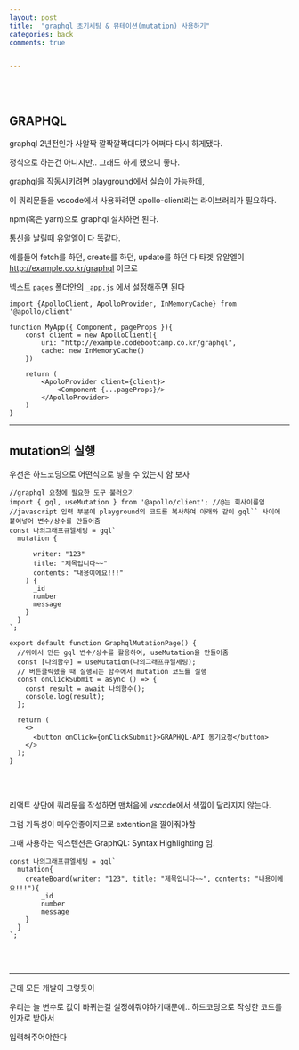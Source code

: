 ```yaml
---
layout: post
title:  "graphql 초기세팅 & 뮤테이션(mutation) 사용하기"
categories: back
comments: true


---
```


<br>

<Br>

## GRAPHQL

graphql 2년전인가 사알짝 깔짝깔짝대다가 어쩌다 다시 하게됐다.

정식으로 하는건 아니지만.. 그래도 하게 됐으니 좋다.

graphql을 작동시키려면 playground에서 실습이 가능한데,

이 쿼리문들을 vscode에서 사용하려면 apollo-client라는 라이브러리가 필요하다.

npm(혹은 yarn)으로 graphql 설치하면 된다.

통신을 날릴때 유알엘이 다 똑같다.

예를들어 fetch를 하던, create를 하던, update를 하던 다 타겟 유알엘이 http://example.co.kr/graphql 이므로

넥스트 `pages` 폴더안의 `_app.js` 에서 설정해주면 된다



~~~react
import {ApolloClient, ApolloProvider, InMemoryCache} from '@apollo/client'

function MyApp({ Component, pageProps }){
	const client = new ApolloClient({
		uri: "http://example.codebootcamp.co.kr/graphql",
		cache: new InMemoryCache()
	})

	return (
		<ApoloProvider client={client}>
			<Component {...pageProps}/>
		</ApolloProvider>
	)
}
~~~



---

## mutation의 실행

우선은 하드코딩으로 어떤식으로 넣을 수 있는지 함 보자

~~~react
//graphql 요청에 필요한 도구 불러오기
import { gql, useMutation } from '@apollo/client'; //@는 회사이름임
//javascript 입력 부분에 playground의 코드를 복사하여 아래와 같이 gql`` 사이에 붙여넣어 변수/상수를 만들어줌
const 나의그래프큐엘세팅 = gql`
  mutation {
    
      writer: "123"
      title: "제목입니다~~"
      contents: "내용이에요!!!"
    ) {
      _id
      number
      message
    }
  }
`;

export default function GraphqlMutationPage() {
  //위에서 만든 gql 변수/상수를 활용하여, useMutation을 만들어줌
  const [나의함수] = useMutation(나의그래프큐엘세팅);
  // 버튼클릭했을 때 실행되는 함수에서 mutation 코드를 실행
  const onClickSubmit = async () => {
    const result = await 나의함수();
    console.log(result);
  };

  return (
    <>
      <button onClick={onClickSubmit}>GRAPHQL-API 동기요청</button>
    </>
  );
}

~~~



<br>

<br>

리액트 상단에 쿼리문을 작성하면 맨처음에 vscode에서 색깔이 달라지지 않는다.

그럼 가독성이 매우안좋아지므로 extention을 깔아줘야함

그때 사용하는 익스텐션은 GraphQL: Syntax Highlighting 임.

~~~react
const 나의그래프큐엘세팅 = gql`
  mutation{
    createBoard(writer: "123", title: "제목입니다~~", contents: "내용이에요!!!"){
        _id
        number
        message
    }
  }
`;
~~~





<br>

<br>

---

근데 모든 개발이 그렇듯이

우리는 늘 변수로 값이 바뀌는걸 설정해줘야하기때문에.. 하드코딩으로 작성한 코드를 인자로 받아서

입력해주어야한다



<br>

<br>

<br>

<br>

<br>

<br>

<br>

<br>

<br>

<br>







